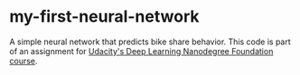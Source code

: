 # my-first-neural-network
A simple neural network that predicts bike share behavior. This code is part of an assignment for [Udacity's Deep Learning Nanodegree Foundation course](https://www.udacity.com/course/deep-learning-nanodegree-foundation--nd101).
